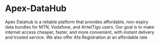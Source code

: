 # Apex-DataHub
Apex Datahub is a reliable platform that provides affordable, non-expiry data bundles for MTN, Vodafone, and AirtelTigo users. Our goal is to make internet access cheaper, faster, and more convenient, with instant delivery and trusted service. We also offer Afa Registration at an affordable rate

